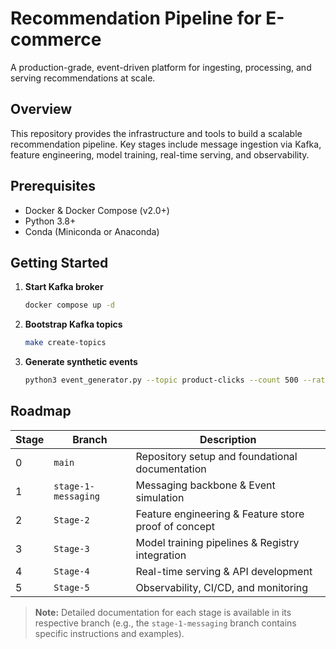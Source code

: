 # Recommendation Pipeline for E-commerce

A production-grade, event-driven platform for ingesting, processing, and serving recommendations at scale.

## Overview

This repository provides the infrastructure and tools to build a scalable recommendation pipeline. Key stages include message ingestion via Kafka, feature engineering, model training, real-time serving, and observability.

## Prerequisites

* Docker & Docker Compose (v2.0+)
* Python 3.8+
* Conda (Miniconda or Anaconda)

## Getting Started

1. **Start Kafka broker**

   ```bash
   docker compose up -d
   ```
2. **Bootstrap Kafka topics**

   ```bash
   make create-topics
   ```
3. **Generate synthetic events**

   ```bash
   python3 event_generator.py --topic product-clicks --count 500 --rate 50
   ```

## Roadmap

| Stage | Branch    | Description                                          |
| ----- | --------- | ---------------------------------------------------- |
| 0     | `main`    | Repository setup and foundational documentation      |
| 1     | `stage-1-messaging` | Messaging backbone & Event simulation                |
| 2     | `Stage-2` | Feature engineering & Feature store proof of concept |
| 3     | `Stage-3` | Model training pipelines & Registry integration      |
| 4     | `Stage-4` | Real-time serving & API development                  |
| 5     | `Stage-5` | Observability, CI/CD, and monitoring                 |

> **Note:** Detailed documentation for each stage is available in its respective branch (e.g., the `stage-1-messaging` branch contains specific instructions and examples).
